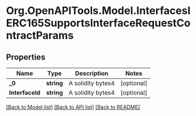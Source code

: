 # Org.OpenAPITools.Model.InterfacesIERC165SupportsInterfaceRequestContractParams

## Properties

Name | Type | Description | Notes
------------ | ------------- | ------------- | -------------
**_0** | **string** | A solidity bytes4 | [optional] 
**InterfaceId** | **string** | A solidity bytes4 | [optional] 

[[Back to Model list]](../README.md#documentation-for-models) [[Back to API list]](../README.md#documentation-for-api-endpoints) [[Back to README]](../README.md)

